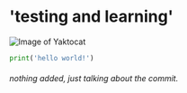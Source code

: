 # 'testing and learning'


![Image of Yaktocat](https://octodex.github.com/images/yaktocat.png)






``` python
print('hello world!')
```




















 ###### nothing added, just talking about the commit.
